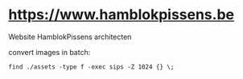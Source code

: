 # https://www.hamblokpissens.be
Website HamblokPissens architecten

convert images in batch:
``` batch
find ./assets -type f -exec sips -Z 1024 {} \;
```
